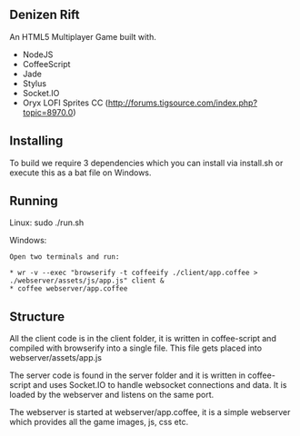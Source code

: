 ## Denizen Rift

An HTML5 Multiplayer Game built with.

* NodeJS
* CoffeeScript
* Jade
* Stylus
* Socket.IO
* Oryx LOFI Sprites CC (http://forums.tigsource.com/index.php?topic=8970.0)

## Installing

To build we require 3 dependencies which you can install via install.sh or
execute this as a bat file on Windows.

## Running

Linux:
	sudo ./run.sh

Windows:
	
	Open two terminals and run:

	* wr -v --exec "browserify -t coffeeify ./client/app.coffee > ./webserver/assets/js/app.js" client &
	* coffee webserver/app.coffee

## Structure

All the client code is in the client folder, it is written in coffee-script
and compiled with browserify into a single file. This file gets placed into
webserver/assets/app.js

The server code is found in the server folder and it is written in coffee-script
and uses Socket.IO to handle websocket connections and data. It is loaded by 
the webserver and listens on the same port.

The webserver is started at webserver/app.coffee, it is a simple webserver
which provides all the game images, js, css etc.